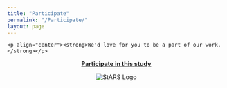 ```yaml
---
title: "Participate"
permalink: "/Participate/"
layout: page
---
```

<article>
    
    <p align="center"><strong>We'd love for you to be a part of our work.</strong></p>
  <p align="center"><strong><a href="https://redcap.med.usc.edu/surveys/?s=NCW9XPRLLPT9EJNJ">Participate in this study</a></strong>  </p>
    
    
<p align="center">
    <img src="../assets/images/StARSLogo.jpg"
         alt="StARS Logo" align="middle"/>
</p>


</article>
